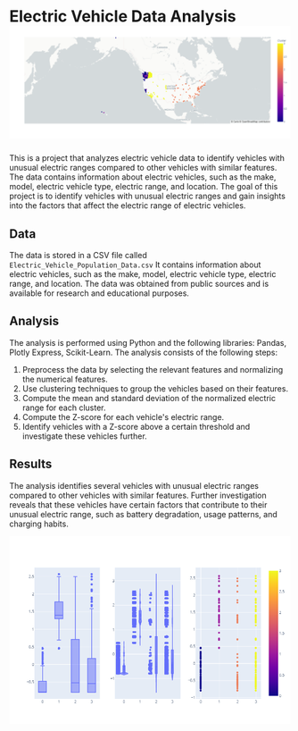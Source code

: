 # Electric Vehicle Data Analysis![1684304622321](image/README/1684304622321.png)

This is a project that analyzes electric vehicle data to identify vehicles with unusual electric ranges compared to other vehicles with similar features. The data contains information about electric vehicles, such as the make, model, electric vehicle type, electric range, and location. The goal of this project is to identify vehicles with unusual electric ranges and gain insights into the factors that affect the electric range of electric vehicles.

## Data

The data is stored in a CSV file called `Electric_Vehicle_Population_Data.csv` It contains information about electric vehicles, such as the make, model, electric vehicle type, electric range, and location. The data was obtained from public sources and is available for research and educational purposes.

## Analysis

The analysis is performed using Python and the following libraries: Pandas, Plotly Express, Scikit-Learn. The analysis consists of the following steps:

1. Preprocess the data by selecting the relevant features and normalizing the numerical features.
2. Use clustering techniques to group the vehicles based on their features.
3. Compute the mean and standard deviation of the normalized electric range for each cluster.
4. Compute the Z-score for each vehicle's electric range.
5. Identify vehicles with a Z-score above a certain threshold and investigate these vehicles further.

## Results

The analysis identifies several vehicles with unusual electric ranges compared to other vehicles with similar features. Further investigation reveals that these vehicles have certain factors that contribute to their unusual electric range, such as battery degradation, usage patterns, and charging habits.



![1684304644945](image/README/1684304644945.png)
